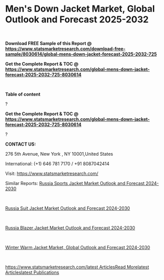 <h1>Men's Down Jacket Market, Global Outlook and Forecast 2025-2032</h1><br/><p><strong>Download FREE Sample of this Report @ <a href="https://www.statsmarketresearch.com/download-free-sample/8030614/global-mens-down-jacket-forecast-2025-2032-725">https://www.statsmarketresearch.com/download-free-sample/8030614/global-mens-down-jacket-forecast-2025-2032-725</a></strong></p>
 
 
 
 <div><b>Get the Complete Report & TOC @ <a href="https://www.statsmarketresearch.com/global-mens-down-jacket-forecast-2025-2032-725-8030614">https://www.statsmarketresearch.com/global-mens-down-jacket-forecast-2025-2032-725-8030614</a></b></div>
 
 
 
 <p><br />
 
 <b>Table of content</b></p>
 
 
 
 <p>? </p>
 
 
 
 <div><b>Get the Complete Report & TOC @ <a href="https://www.statsmarketresearch.com/global-mens-down-jacket-forecast-2025-2032-725-8030614">https://www.statsmarketresearch.com/global-mens-down-jacket-forecast-2025-2032-725-8030614</a></b></div>
 
 
 
 <p>? </p>
 
 
 
 <p><b>CONTACT US:</b><br />
 
 276 5th Avenue, New York , NY 10001,United States<br />
 
 International: (+1) 646 781 7170 / +91 8087042414<br />
 
 Visit: <a href="https://www.statsmarketresearch.com/">https://www.statsmarketresearch.com/</a><br />
 
 Similar Reports: <a href="https://www.statsmarketresearch.com/global-mens-down-jacket-forecast-2025-2032-725-8030614">Russia Sports Jacket Market Outlook and Forecast 2024-2030</a><br />
 
 <br />
 
 <a href="https://www.statsmarketresearch.com/global-mens-down-jacket-forecast-2025-2032-725-8030614">Russia Suit Jacket Market Outlook and Forecast 2024-2030</a><br />
 
 <br />
 
 <a href="https://www.statsmarketresearch.com/global-mens-down-jacket-forecast-2025-2032-725-8030614">Russia Blazer Jacket Market Outlook and Forecast 2024-2030</a><br />
 
 <br />
 
 <a href="https://www.statsmarketresearch.com/global-mens-down-jacket-forecast-2025-2032-725-8030614">Winter Warm Jacket Market, Global Outlook and Forecast 2024-2030</a><br />
 
 <br />
 
 <a href="https://gyeongbokgung.com">https://www.statsmarketresearch.com/</a><a href="https://hallyeomaritime.com">latest Articles</a><a href="https://jingwansa.com">Read More</a><a href="https://nguoiviet.jp/">latest Articles</a><a href="https://www.intelmarketresearch.com/">latest Publications</a></p>